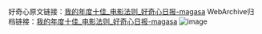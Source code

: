 好奇心原文链接：[我的年度十佳_电影法则_好奇心日报-magasa](https://www.qdaily.com/articles/4341.html)
WebArchive归档链接：[我的年度十佳_电影法则_好奇心日报-magasa](http://web.archive.org/web/20160630182934/http://www.qdaily.com/articles/4341.html)
![image](http://ww3.sinaimg.cn/large/007d5XDply1g3vfbg8yodj30u09kn1js)